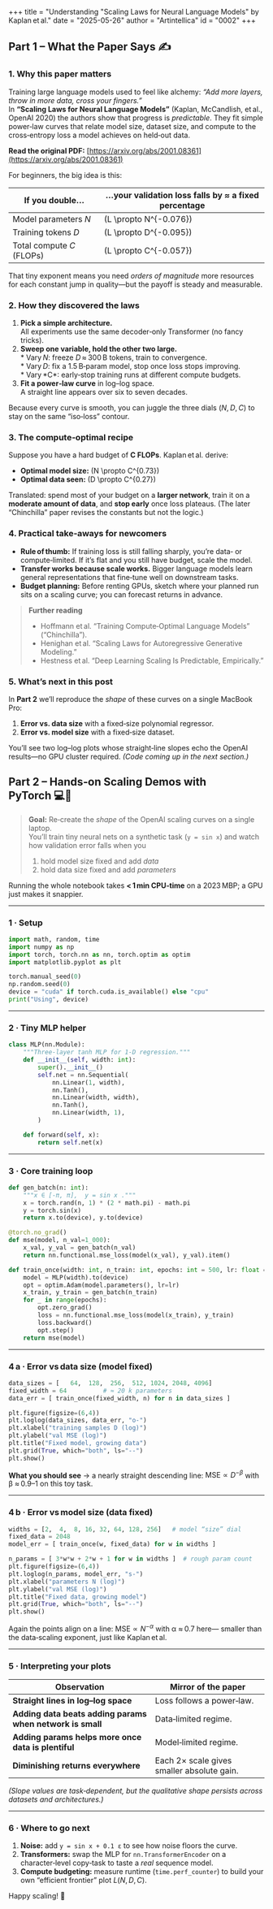 +++
title = "Understanding \"Scaling Laws for Neural Language Models\" by Kaplan et al."
date = "2025-05-26"
author = "Artintellica"
id = "0002"
+++

## Part 1 – What the Paper Says ✍️

### 1. Why this paper matters

Training large language models used to feel like alchemy: _“Add more layers,
throw in more data, cross your fingers.”_  
In **“Scaling Laws for Neural Language Models”** (Kaplan, McCandlish, et al.,
OpenAI 2020) the authors show that progress is _predictable_. They fit simple
power‑law curves that relate model size, dataset size, and compute to the
cross‑entropy loss a model achieves on held‑out data.

**Read the original PDF:**
[https://arxiv.org/abs/2001.08361](https://arxiv.org/abs/2001.08361)

For beginners, the big idea is this:

| If you **double**…        | …your validation loss falls by ≈ a **fixed percentage** |
| ------------------------- | ------------------------------------------------------- |
| Model parameters *N*      | \(L \propto N^{-0.076}\)                                |
| Training tokens *D*       | \(L \propto D^{-0.095}\)                                |
| Total compute *C* (FLOPs) | \(L \propto C^{-0.057}\)                                |

That tiny exponent means you need _orders of magnitude_ more resources for each
constant jump in quality—but the payoff is steady and measurable.

### 2. How they discovered the laws

1. **Pick a simple architecture.**  
   All experiments use the same decoder‑only Transformer (no fancy tricks).
2. **Sweep one variable, hold the other two large.**  
   * Vary *N*: freeze *D* ≈ 300 B tokens, train to convergence.  
   * Vary *D*: fix a 1.5 B‑param model, stop once loss stops improving.  
   * Vary *C\*: early‑stop training runs at different compute budgets.
3. **Fit a power‑law curve** in log–log space.  
   A straight line appears over six to seven decades.

Because every curve is smooth, you can juggle the three dials (_N_, *D*, *C*) to
stay on the same “iso‑loss” contour.

### 3. The compute‑optimal recipe

Suppose you have a hard budget of **C FLOPs**. Kaplan et al. derive:

- **Optimal model size:** \(N \propto C^{0.73}\)
- **Optimal data seen:** \(D \propto C^{0.27}\)

Translated: spend most of your budget on a **larger network**, train it on a
**moderate amount of data**, and **stop early** once loss plateaus. (The later
“Chinchilla” paper revises the constants but not the logic.)

### 4. Practical take‑aways for newcomers

- **Rule of thumb:** If training loss is still falling sharply, you’re data‑ or
  compute‑limited. If it’s flat and you still have budget, scale the model.
- **Transfer works because scale works.** Bigger language models learn general
  representations that fine‑tune well on downstream tasks.
- **Budget planning:** Before renting GPUs, sketch where your planned run sits
  on a scaling curve; you can forecast returns in advance.

> **Further reading**
>
> - Hoffmann et al. “Training Compute‑Optimal Language Models” (“Chinchilla”).
> - Henighan et al. “Scaling Laws for Autoregressive Generative Modeling.”
> - Hestness et al. “Deep Learning Scaling Is Predictable, Empirically.”

### 5. What’s next in this post

In **Part 2** we’ll reproduce the _shape_ of these curves on a single MacBook
Pro:

1. **Error vs. data size** with a fixed‑size polynomial regressor.
2. **Error vs. model size** with a fixed‑size dataset.

You’ll see two log–log plots whose straight‑line slopes echo the OpenAI
results—no GPU cluster required. _(Code coming up in the next section.)_

## Part 2 – Hands‑on Scaling Demos with PyTorch 💻🐍

> **Goal:** Re‑create the _shape_ of the OpenAI scaling curves on a single
> laptop.  
> You’ll train tiny neural nets on a synthetic task (`y = sin x`) and watch how
> validation error falls when you
>
> 1. hold model size fixed and add _data_
> 2. hold data size fixed and add _parameters_

Running the whole notebook takes **< 1 min CPU‑time** on a 2023 MBP; a GPU just
makes it snappier.

---

### 1 · Setup

```python
import math, random, time
import numpy as np
import torch, torch.nn as nn, torch.optim as optim
import matplotlib.pyplot as plt

torch.manual_seed(0)
np.random.seed(0)
device = "cuda" if torch.cuda.is_available() else "cpu"
print("Using", device)
```

---

### 2 · Tiny MLP helper

```python
class MLP(nn.Module):
    """Three‑layer tanh MLP for 1‑D regression."""
    def __init__(self, width: int):
        super().__init__()
        self.net = nn.Sequential(
            nn.Linear(1, width),
            nn.Tanh(),
            nn.Linear(width, width),
            nn.Tanh(),
            nn.Linear(width, 1),
        )

    def forward(self, x):
        return self.net(x)
```

---

### 3 · Core training loop

```python
def gen_batch(n: int):
    """x ∈ [‑π, π],  y = sin x ."""
    x = torch.rand(n, 1) * (2 * math.pi) - math.pi
    y = torch.sin(x)
    return x.to(device), y.to(device)

@torch.no_grad()
def mse(model, n_val=1_000):
    x_val, y_val = gen_batch(n_val)
    return nn.functional.mse_loss(model(x_val), y_val).item()

def train_once(width: int, n_train: int, epochs: int = 500, lr: float = 1e‑2):
    model = MLP(width).to(device)
    opt = optim.Adam(model.parameters(), lr=lr)
    x_train, y_train = gen_batch(n_train)
    for _ in range(epochs):
        opt.zero_grad()
        loss = nn.functional.mse_loss(model(x_train), y_train)
        loss.backward()
        opt.step()
    return mse(model)
```

---

### 4 a · **Error vs data size** (model fixed)

```python
data_sizes = [   64,  128,  256,  512, 1024, 2048, 4096]
fixed_width = 64          # ≈ 20 k parameters
data_err = [ train_once(fixed_width, n) for n in data_sizes ]

plt.figure(figsize=(6,4))
plt.loglog(data_sizes, data_err, "o-")
plt.xlabel("training samples D (log)")
plt.ylabel("val MSE (log)")
plt.title("Fixed model, growing data")
plt.grid(True, which="both", ls="--")
plt.show()
```

**What you should see** → a nearly straight descending line:
$\text{MSE} \propto D^{-β}$ with β ≈ 0.9–1 on this toy task.

---

### 4 b · **Error vs model size** (data fixed)

```python
widths = [2,  4,  8, 16, 32, 64, 128, 256]   # model “size” dial
fixed_data = 2048
model_err = [ train_once(w, fixed_data) for w in widths ]

n_params = [ 3*w*w + 2*w + 1 for w in widths ]  # rough param count
plt.figure(figsize=(6,4))
plt.loglog(n_params, model_err, "s-")
plt.xlabel("parameters N (log)")
plt.ylabel("val MSE (log)")
plt.title("Fixed data, growing model")
plt.grid(True, which="both", ls="--")
plt.show()
```

Again the points align on a line: $\text{MSE} \propto N^{-α}$ with α ≈ 0.7 here—
smaller than the data‑scaling exponent, just like Kaplan et al.

---

### 5 · Interpreting your plots

| Observation                                               | Mirror of the paper                        |
| --------------------------------------------------------- | ------------------------------------------ |
| **Straight lines in log–log space**                       | Loss follows a power‑law.                  |
| **Adding data beats adding params when network is small** | Data‑limited regime.                       |
| **Adding params helps more once data is plentiful**       | Model‑limited regime.                      |
| **Diminishing returns everywhere**                        | Each 2× scale gives smaller absolute gain. |

_(Slope values are task‑dependent, but the qualitative shape persists across
datasets and architectures.)_

---

### 6 · Where to go next

1. **Noise:** add `y = sin x + 0.1 ε` to see how noise floors the curve.
2. **Transformers:** swap the MLP for `nn.TransformerEncoder` on a
   character‑level copy‑task to taste a _real_ sequence model.
3. **Compute budgeting:** measure runtime (`time.perf_counter`) to build your
   own “efficient frontier” plot $L(N, D, C)$.

Happy scaling! 🚀
